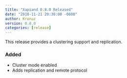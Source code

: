 ```yaml
---
title: "Xapiand 0.8.0 Released"
date: "2018-11-21 20:30:00 -0600"
author: Kronuz
version: 0.8.0
categories: [release]
---
```


This release provides a clustering support and replication.

### Added
- Cluster mode enabled
- Adds replication and remote protocol
